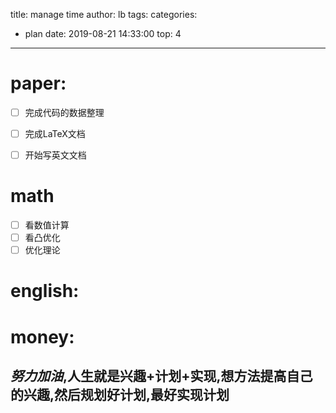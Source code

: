 title: manage time
author: lb
tags:
categories:
  - plan
date: 2019-08-21 14:33:00
top: 4
---
<!--more-->
# paper:
- [ ] 完成代码的数据整理
- [ ] 完成LaTeX文档
- [ ] 开始写英文文档


# math
- [ ] 看数值计算
- [ ] 看凸优化
- [ ] 优化理论 

# english:

# money:

## *努力加油*,人生就是兴趣+计划+实现,想方法提高自己的兴趣,然后规划好计划,最好实现计划